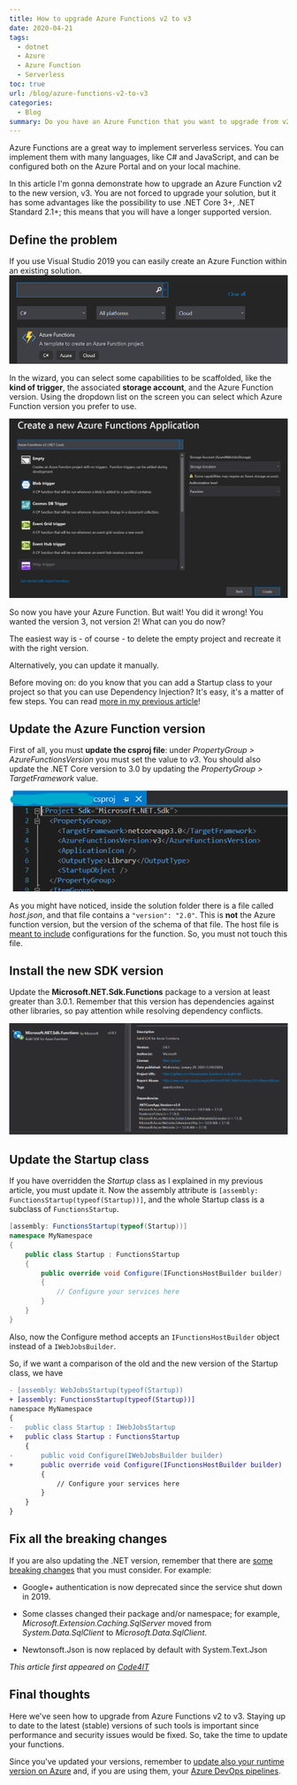 ```yaml
---
title: How to upgrade Azure Functions v2 to v3
date: 2020-04-21
tags:
  - dotnet
  - Azure
  - Azure Function
  - Serverless
toc: true
url: /blog/azure-functions-v2-to-v3
categories:
  - Blog
summary: Do you have an Azure Function that you want to upgrade from v2 to v3? Don't panic, it's just a matter of few steps!
---
```


Azure Functions are a great way to implement serverless services. You can implement them with many languages, like C# and JavaScript, and can be configured both on the Azure Portal and on your local machine.

In this article I'm gonna demonstrate how to upgrade an Azure Function v2 to the new version, v3. You are not forced to upgrade your solution, but it has some advantages like the possibility to use .NET Core 3+, .NET Standard 2.1+; this means that you will have a longer supported version.

## Define the problem

If you use Visual Studio 2019 you can easily create an Azure Function within an existing solution.
![Azure Function template in Visual Studio](./wizard-search-azfunction.png "Azure Function template in Visual Studio")

In the wizard, you can select some capabilities to be scaffolded, like the **kind of trigger**, the associated **storage account**, and the Azure Function version. Using the dropdown list on the screen you can select which Azure Function version you prefer to use.

![Configurations for Azure Functions - triggers, storage and authentication](./wizard-configurations.png "Configurations for Azure Functions")

So now you have your Azure Function. But wait! You did it wrong! You wanted the version 3, not version 2! What can you do now?

The easiest way is - of course - to delete the empty project and recreate it with the right version.

Alternatively, you can update it manually.

Before moving on: do you know that you can add a Startup class to your project so that you can use Dependency Injection? It's easy, it's a matter of few steps. You can read [more in my previous article](https://www.code4it.dev/blog/azure-functions-startup-class)!

## Update the Azure Function version

First of all, you must **update the csproj file**: under _PropertyGroup > AzureFunctionsVersion_ you must set the value to _v3_. You should also update the .NET Core version to 3.0 by updating the _PropertyGroup > TargetFramework_ value.

![csproj file after update](./csproj-update.png "csproj file example after the update")

As you might have noticed, inside the solution folder there is a file called _host.json_, and that file contains a `"version": "2.0"`. This is **not** the Azure function version, but the version of the schema of that file. The host file is [meant to include](https://docs.microsoft.com/en-us/azure/azure-functions/functions-host-json) configurations for the function. So, you must not touch this file.

## Install the new SDK version

Update the **Microsoft.NET.Sdk.Functions** package to a version at least greater than 3.0.1. Remember that this version has dependencies against other libraries, so pay attention while resolving dependency conflicts.

![NuGet version for Azure Function](./sdk-version.png "The NuGet version for the Azure Function SDK")

## Update the Startup class

If you have overridden the _Startup_ class as I explained in my previous article, you must update it. Now the assembly attribute is `[assembly: FunctionsStartup(typeof(Startup))]`, and the whole Startup class is a subclass of `FunctionsStartup`.

```cs
[assembly: FunctionsStartup(typeof(Startup))]
namespace MyNamespace
{
    public class Startup : FunctionsStartup
    {
        public override void Configure(IFunctionsHostBuilder builder)
        {
            // Configure your services here
        }
    }
}

```

Also, now the Configure method accepts an `IFunctionsHostBuilder` object instead of a `IWebJobsBuilder`.

So, if we want a comparison of the old and the new version of the Startup class, we have

```diff
- [assembly: WebJobsStartup(typeof(Startup))
+ [assembly: FunctionsStartup(typeof(Startup))]
namespace MyNamespace
{
- 	public class Startup : IWebJobsStartup
+ 	public class Startup : FunctionsStartup
    {
- 		public void Configure(IWebJobsBuilder builder)
+   	public override void Configure(IFunctionsHostBuilder builder)
        {
            // Configure your services here
        }
    }
}
```

## Fix all the breaking changes

If you are also updating the .NET version, remember that there are [some breaking changes](https://docs.microsoft.com/en-us/dotnet/core/compatibility/2.2-3.0) that you must consider. For example:

- Google+ authentication is now deprecated since the service shut down in 2019.

- Some classes changed their package and/or namespace; for example, _Microsoft.Extension.Caching.SqlServer_ moved from _System.Data.SqlClient_ to _Microsoft.Data.SqlClient_.

- Newtonsoft.Json is now replaced by default with System.Text.Json

_This article first appeared on [Code4IT](https://www.code4it.dev/)_

## Final thoughts

Here we've seen how to upgrade from Azure Functions v2 to v3. Staying up to date to the latest (stable) versions of such tools is important since performance and security issues would be fixed. So, take the time to update your functions.

Since you've updated your versions, remember to [update also your runtime version on Azure](https://docs.microsoft.com/en-us/azure/azure-functions/functions-versions#changing-version-of-apps-in-azure) and, if you are using them, your [Azure DevOps pipelines](https://about-azure.com/how-and-why-you-should-upgrade-your-net-azure-functions-to-3-0/).

